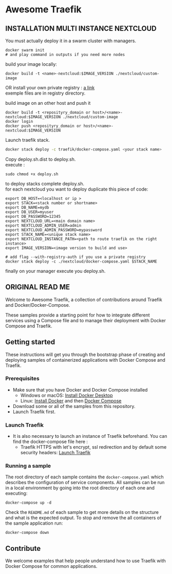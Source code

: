 # Awesome Traefik

## INSTALLATION MULTI INSTANCE NEXTCLOUD

You must actually deploy it in a swarm cluster with managers.  

```
docker swarm init
# and play command in outputs if you need more nodes

```

build your image locally:  
  
```
docker build -t <name>-nextcloud:$IMAGE_VERSION ./nextcloud/custom-image
```
  
OR install your own private registry : [a link](https://phoenixnap.com/kb/set-up-a-private-docker-registry)  
exemple files are in registry directory.  

build image on an other host and push it  

```
docker build -t <reposityry_domain or host>/<name>-nextcloud:$IMAGE_VERSION ./nextcloud/custom-image
docker login
docker push <reposityry_domain or host>/<name>-nextcloud:$IMAGE_VERSION
```


Launch traefik stack.  
  
```bash
docker stack deploy -c traefik/docker-compose.yaml <your stack name>
```

Copy deploy.sh.dist to deploy.sh.  
execute :  

```
sudo chmod +x deploy.sh
```

to deploy stacks complete deploy.sh.    
for each nextcloud you want to deploy duplicate this piece of code:  

```
export DB_HOST=<localhost or ip >
export STACK=<stack number or shortname>
export DB_NAME=mydb
export DB_USER=myuser
export DB_PASSWORD=12345
export NEXTCLOUD_URL=<main domain name>
export NEXTCLOUD_ADMIN_USER=admin
export NEXTCLOUD_ADMIN_PASSWORD=mypassword
export STACK_NAME=<unique stack name>
export NEXTCLOUD_INSTANCE_PATH=<path to route traefik on the right instance>
export IMAGE_VERSION=<image version to build and use>

# add flag --with-registry-auth if you use a private registry
docker stack deploy -c ./nextcloud/docker-compose.yaml $STACK_NAME
```
  
finally on your manager execute you deploy.sh.  
  
## ORIGINAL READ ME

Welcome to Awesome Traefik, a collection of contributions around Traefik and Docker/Docker-Compose.

These samples provide a starting point for how to integrate different services using a Compose file and to manage their deployment with Docker Compose and Traefik.

<!--lint disable awesome-toc-->
## Getting started
These instructions will get you through the bootstrap phase of creating and deploying samples of containerized applications with Docker Compose and Traefik.

### Prerequisites
- Make sure that you have Docker and Docker Compose installed
  - Windows or macOS:
    [Install Docker Desktop](https://www.docker.com/get-started)
  - Linux: [Install Docker](https://www.docker.com/get-started) and then
    [Docker Compose](https://github.com/docker/compose)
- Download some or all of the samples from this repository.
- Launch Traefik first. 

### Launch Traefik
- It is also necessary to launch an instance of Traefik beforehand. You can find the docker-compose file here :
  - Traefik HTTPS with let's encrypt, ssl redirection and by default some security headers:
    [Launch Traefik](https://github.com/lfache/awesome-traefik/blob/master/traefik/) 
      
### Running a sample

The root directory of each sample contains the `docker-compose.yaml` which
describes the configuration of service components. All samples can be run in
a local environment by going into the root directory of each one and executing:

```console
docker-compose up -d
```

Check the `README.md` of each sample to get more details on the structure and
what is the expected output.
To stop and remove the all containers of the sample application run:

```console
docker-compose down
```
<!--lint disable awesome-toc-->
## Contribute

We welcome examples that help people understand how to use Traefik with Docker Compose for
common applications. 
